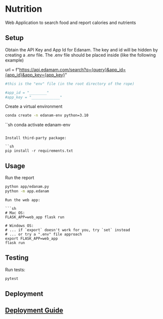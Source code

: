 # Nutrition
Web Application to search food and report calories and nutrients


## Setup
Obtain the API Key and App Id for Edanam. The key and id will be hidden by creating a .env file. The .env file should be placed inside (like the following example)

url = f"https://api.edamam.com/search?q={query}&app_id={app_id}&app_key={app_key}"

```sh
#this is the "env" file (in the root directory of the rope)

#app_id = "________"
#app_key = "_____________"
```

Create a virtual environment

```sh
conda create -n edanam-env python=3.10
```
``sh
conda activate edanam-env
```

Install third-party package:

``sh
pip install -r requirements.txt
```

## Usage 

Run the report
```sh
python app/edanam.py
python -m app.edanam
```

```
Run the web app:

```sh
# Mac OS:
FLASK_APP=web_app flask run

# Windows OS:
# ... if `export` doesn't work for you, try `set` instead
# ... or try a ".env" file approach
export FLASK_APP=web_app
flask run
```

## Testing

Run tests:

```sh
pytest
```


## Deployment

## [Deployment Guide](/DEPLOYING.md)
